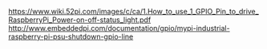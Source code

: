 https://www.wiki.52pi.com/images/c/ca/1.How_to_use_1_GPIO_Pin_to_drive_RaspberryPi_Power-on-off-status_light.pdf
http://www.embeddedpi.com/documentation/gpio/mypi-industrial-raspberry-pi-psu-shutdown-gpio-line
